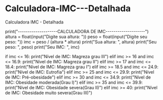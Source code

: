 # Calculadora-IMC---Detalhada
Calculadora IMC - Detalhada

print("--------------------CALCULADORA DE IMC--------------------")
altura = float(input("Digite sua altura: "))
peso = float(input("Digite seu peso: "))
imc = peso / (altura * altura)
print("Sua altura: ", altura)
print("Seu peso: ", peso)
print("Seu IMC: ", imc)

if imc <= 16:
    print("Nível de IMC: Magreza grau III")
elif imc >= 16 and imc <= 16.9:
    print("Nível de IMC: Magreza grau II")
elif imc >= 17 and imc <= 18.4:
    print("Nível de IMC: Magreza grau I")
elif imc >= 18.5 and imc <= 24.9:
    print("Nível de IMC: Eutrofia")
elif imc >= 25 and imc <= 29.9:
    print("Nível de IMC: Pré-obesidade")
elif imc >= 30 and imc <= 34.9:
    print("Nível de IMC: Obesidade moderada(Grau I)")
elif imc >= 35 and imc <= 39.9:
    print("Nível de IMC: Obesidade severa(Grau II)")
elif imc >= 40:
    print("Nível de IMC: Obesidade muito severa(Grau III)")
